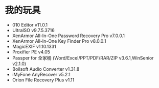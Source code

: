 # 我的玩具
* 010 Editor v11.0.1
* UltraISO v9.7.5.3716
* XenArmor All-In-One Password Recovery Pro v7.0.0.1
* XenArmor All-In-One Key Finder Pro v8.0.0.1
* MagicEXIF v1.10.1331
* Proxifier PE v4.05
* Passper for 全家桶 (Word/Excel/PPT/PDF/RAR/ZIP v3.6.1,WinSenior v2.1.0)
* Boilsoft Audio Converter v1.31.8
* iMyFone AnyRecover v5.2.1
* Orion File Recovery Plus v1.11
